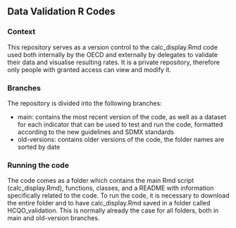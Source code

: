 ## Data Validation R Codes 
### Context
This repository serves as a version control to the calc_display.Rmd code used both internally by the OECD and externally by delegates to validate their data and visualise resulting rates.
It is a private repository, therefore only people with granted access can view and modify it.

 ### Branches
 The repository is divided into the following branches:
 - main: contains the most recent version of the code, as well as a dataset for each indicator that can be used to test and run the code, formatted according to the new guidelines and SDMX standards
 - old-versions: contains older versions of the code, the folder names are sorted by date

 ### Running the code
The code comes as a folder which contains the main Rmd script (calc_display.Rmd), functions, classes, and a README with information specifically related to the code.
To run the code, it is necessary to download the entire folder and to have calc_display.Rmd saved in a folder called HCQO_validation. This is normally already the case for all folders, both in main and old-version branches.


